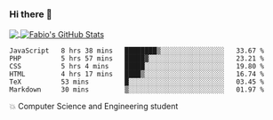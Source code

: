 ### Hi there 👋
<a href="https://github.com/fabiovincenzi/fabiovincenzi">
  <img align="center" src="https://github-readme-stats.vercel.app/api/top-langs/?username=fabiovincenzi&title_color=ffffff&text_color=c9cacc&icon_color=2bbc8a&bg_color=1d1f21&langs_count=3" />
</a>
<a href="https://github.com/fabiovincenzi/fabiovincenzi">
  <img align="center" src="https://github-readme-stats.vercel.app/api?username=fabiovincenzi&show_icons=true&line_height=27&count_private=true&title_color=ffffff&text_color=c9cacc&icon_color=2bbc8a&bg_color=1d1f21" alt="Fabio's GitHub Stats" />
</a>
<!--START_SECTION:waka-->

```text
JavaScript   8 hrs 38 mins   ████████▒░░░░░░░░░░░░░░░░   33.67 %
PHP          5 hrs 57 mins   █████▓░░░░░░░░░░░░░░░░░░░   23.21 %
CSS          5 hrs 4 mins    █████░░░░░░░░░░░░░░░░░░░░   19.80 %
HTML         4 hrs 17 mins   ████▒░░░░░░░░░░░░░░░░░░░░   16.74 %
TeX          53 mins         █░░░░░░░░░░░░░░░░░░░░░░░░   03.45 %
Markdown     30 mins         ▒░░░░░░░░░░░░░░░░░░░░░░░░   01.97 %
```

<!--END_SECTION:waka-->

:boom: Computer Science and Engineering student
